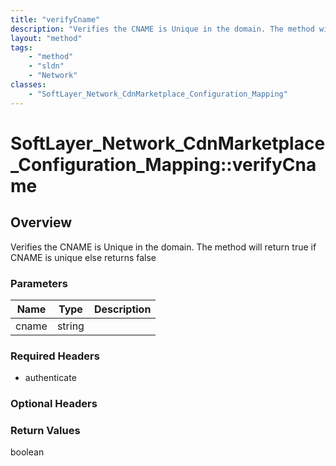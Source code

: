 ```yaml
---
title: "verifyCname"
description: "Verifies the CNAME is Unique in the domain. The method will return true if CNAME is unique else returns false"
layout: "method"
tags:
    - "method"
    - "sldn"
    - "Network"
classes:
    - "SoftLayer_Network_CdnMarketplace_Configuration_Mapping"
---
```

# SoftLayer_Network_CdnMarketplace_Configuration_Mapping::verifyCname
## Overview 
Verifies the CNAME is Unique in the domain. The method will return true if CNAME is unique else returns false 

### Parameters 
|Name | Type | Description |
| --- | --- | --- |
|cname| string| |


### Required Headers
* authenticate

### Optional Headers

### Return Values
boolean

